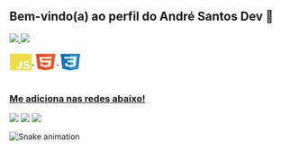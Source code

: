 ## Bem-vindo(a) ao perfil do André Santos Dev 🐺

<div>
   <a href="https://github.com/andrelipe-dev">
   <img height="180em" src="https://github-readme-stats.vercel.app/api?username=andrelipe-dev&show_icons=true&theme=transparentk&include_all_commits=true&count_private=true"/>
   <img height="180em" src="https://github-readme-stats.vercel.app/api/top-langs/?username=andrelipe-dev&layout=compact&langs_count=6&theme=dark"/>

</div>
<div style="display: inline_block"><br>
  <img align="center" alt="Js" height="30" width="40" src="https://raw.githubusercontent.com/devicons/devicon/master/icons/javascript/javascript-plain.svg">
  <img align="center" alt="HTML" height="30" width="40" src="https://raw.githubusercontent.com/devicons/devicon/master/icons/html5/html5-original.svg">
  <img align="center" alt="CSS" height="30" width="40" src="https://raw.githubusercontent.com/devicons/devicon/master/icons/css3/css3-original.svg">
</div>
 
 <br>
 
  ### Me adiciona nas redes abaixo!
 
<div> 
  <a href="https://instagram.com/andre_kdm" target="_blank"><img src="https://img.shields.io/badge/-Instagram-%23E4405F?style=for-the-badge&logo=instagram&logoColor=white" target="_blank"></a>
  <a href = "mailto:andrefelipe.financeiro@gmail.com"><img src="https://img.shields.io/badge/-Gmail-%23333?style=for-the-badge&logo=gmail&logoColor=white" target="_blank"></a>
  <a href="https://www.linkedin.com/in/andré-felipe-7a08a498/" target="_blank"><img src="https://img.shields.io/badge/-LinkedIn-%230077B5?style=for-the-badge&logo=linkedin&logoColor=white" target="_blank"></a> 
 
  ![Snake animation](https://github.com/andrelipe-dev/andrelipe-dev/blob/output/github-contribution-grid-snake.svg)

</div>
